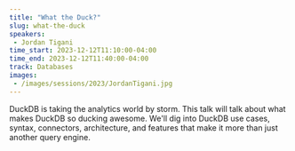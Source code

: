 ```yaml
---
title: "What the Duck?"
slug: what-the-duck
speakers:
 - Jordan Tigani
time_start: 2023-12-12T11:10:00-04:00
time_end: 2023-12-12T11:40:00-04:00
track: Databases
images:
 - /images/sessions/2023/JordanTigani.jpg
---
```


DuckDB is taking the analytics world by storm. This talk will talk about what makes DuckDB so ducking awesome. We'll dig into DuckDB use cases, syntax, connectors, architecture, and features that make it more than just another query engine.